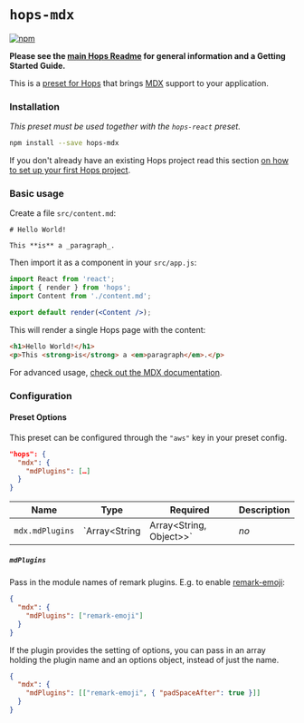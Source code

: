 # `hops-mdx`

[![npm](https://img.shields.io/npm/v/hops-mdx.svg)](https://www.npmjs.com/package/hops-mdx)

**Please see the [main Hops Readme](https://github.com/xing/hops/blob/master/README.md) for general information and a Getting Started Guide.**

This is a [preset for Hops](https://github.com/xing/hops/tree/master#presets) that brings [MDX](https://mdxjs.com/) support to your application.

### Installation

_This preset must be used together with the `hops-react` preset._

```bash
npm install --save hops-mdx
```

If you don't already have an existing Hops project read this section [on how to set up your first Hops project](https://github.com/xing/hops/tree/master#quick-start).

### Basic usage

Create a file `src/content.md`:

```mdx
# Hello World!

This **is** a _paragraph_.
```

Then import it as a component in your `src/app.js`:

```jsx
import React from 'react';
import { render } from 'hops';
import Content from './content.md';

export default render(<Content />);
```

This will render a single Hops page with the content:

```html
<h1>Hello World!</h1>
<p>This <strong>is</strong> a <em>paragraph</em>.</p>
```

For advanced usage, [check out the MDX documentation](https://mdxjs.com/).

### Configuration

#### Preset Options

This preset can be configured through the `"aws"` key in your preset config.

```json
"hops": {
  "mdx": {
    "mdPlugins": […]
  }
}
```

| Name            | Type                                    | Required | Description                                                          |
| --------------- | --------------------------------------- | -------- | -------------------------------------------------------------------- |
| `mdx.mdPlugins` | `Array<String | Array<String, Object>>` | _no_     | Optional list of [Remark](https://github.com/wooorm/remark) plugins. |

##### `mdPlugins`

Pass in the module names of remark plugins. E.g. to enable [remark-emoji](https://www.npmjs.com/package/remark-emoji):

```json
{
  "mdx": {
    "mdPlugins": ["remark-emoji"]
  }
}
```

If the plugin provides the setting of options, you can pass in an array holding the plugin name and an options object, instead of just the name.

```json
{
  "mdx": {
    "mdPlugins": [["remark-emoji", { "padSpaceAfter": true }]]
  }
}
```
